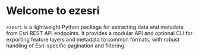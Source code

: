 # Welcome to ezesri

`ezesri` is a lightweight Python package for extracting data and metadata from Esri REST API endpoints. It provides a modular API and optional CLI for exporting feature layers and metadata to common formats, with robust handling of Esri-specific pagination and filtering.
